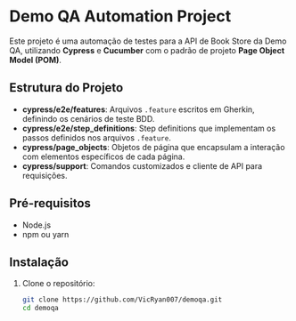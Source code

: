 # Demo QA Automation Project

Este projeto é uma automação de testes para a API de Book Store da Demo QA, utilizando **Cypress** e **Cucumber** com o padrão de projeto **Page Object Model (POM)**. 

## Estrutura do Projeto

- **cypress/e2e/features**: Arquivos `.feature` escritos em Gherkin, definindo os cenários de teste BDD.
- **cypress/e2e/step_definitions**: Step definitions que implementam os passos definidos nos arquivos `.feature`.
- **cypress/page_objects**: Objetos de página que encapsulam a interação com elementos específicos de cada página.
- **cypress/support**: Comandos customizados e cliente de API para requisições.

## Pré-requisitos

- Node.js
- npm ou yarn

## Instalação

1. Clone o repositório:

   ```bash
   git clone https://github.com/VicRyan007/demoqa.git
   cd demoqa
